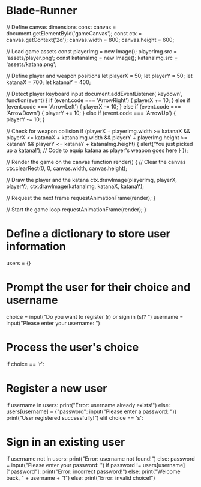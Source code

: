 # Blade-Runner
// Define canvas dimensions
const canvas = document.getElementById('gameCanvas');
const ctx = canvas.getContext('2d');
canvas.width = 800;
canvas.height = 600;

// Load game assets
const playerImg = new Image();
playerImg.src = 'assets/player.png';
const katanaImg = new Image();
katanaImg.src = 'assets/katana.png';

// Define player and weapon positions
let playerX = 50;
let playerY = 50;
let katanaX = 700;
let katanaY = 400;

// Detect player keyboard input
document.addEventListener('keydown', function(event) {
  if (event.code === 'ArrowRight') {
    playerX += 10;
  }
  else if (event.code === 'ArrowLeft') {
    playerX -= 10;
  }
  else if (event.code === 'ArrowDown') {
    playerY += 10;
  }
  else if (event.code === 'ArrowUp') {
    playerY -= 10;
  }
  
  // Check for weapon collision
  if (playerX + playerImg.width >= katanaX &&
      playerX <= katanaX + katanaImg.width &&
      playerY + playerImg.height >= katanaY &&
      playerY <= katanaY + katanaImg.height) {
        alert('You just picked up a katana!');
        // Code to equip katana as player's weapon goes here
      }
});

// Render the game on the canvas
function render() {
  // Clear the canvas
  ctx.clearRect(0, 0, canvas.width, canvas.height);
  
  // Draw the player and the katana
  ctx.drawImage(playerImg, playerX, playerY);
  ctx.drawImage(katanaImg, katanaX, katanaY);
  
  // Request the next frame
  requestAnimationFrame(render);
}

// Start the game loop
requestAnimationFrame(render);
 }
 # Define a dictionary to store user information
users = {}

# Prompt the user for their choice and username
choice = input("Do you want to register (r) or sign in (s)? ")
username = input("Please enter your username: ")

# Process the user's choice
if choice == 'r':
  # Register a new user
  if username in users:
    print("Error: username already exists!")
  else:
    users[username] = {"password": input("Please enter a password: ")}
    print("User registered successfully!")
elif choice == 's':
  # Sign in an existing user
  if username not in users:
    print("Error: username not found!")
  else:
    password = input("Please enter your password: ")
    if password != users[username]["password"]:
      print("Error: incorrect password!")
    else:
      print("Welcome back, " + username + "!")
else:
  print("Error: invalid choice!")

